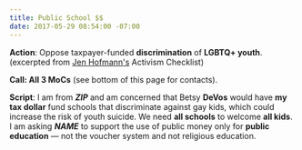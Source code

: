```yaml
---
title: Public School $$
date: 2017-05-29 08:54:00 -07:00
---
```


**Action**: Oppose taxpayer-funded **discrimination** of **LGBTQ+ youth**. (excerpted from [Jen Hofmann's](https://docs.google.com/document/d/1L8HnKq6hcAfbWUa0a-7PPA4S7h9gqkRzFJGu60gJfws/edit) Activism Checklist)

**Call: All 3 MoCs** (see bottom of this page for contacts).

**Script**: I am from **___ZIP___** and am concerned that Betsy **DeVos** would have **my tax dollar** fund schools that discriminate against gay kids, which could increase the risk of youth suicide. We need **all schools** to welcome **all kids**. I am asking **___NAME___** to support the use of public money only for **public education** — not the voucher system and not religious education.
